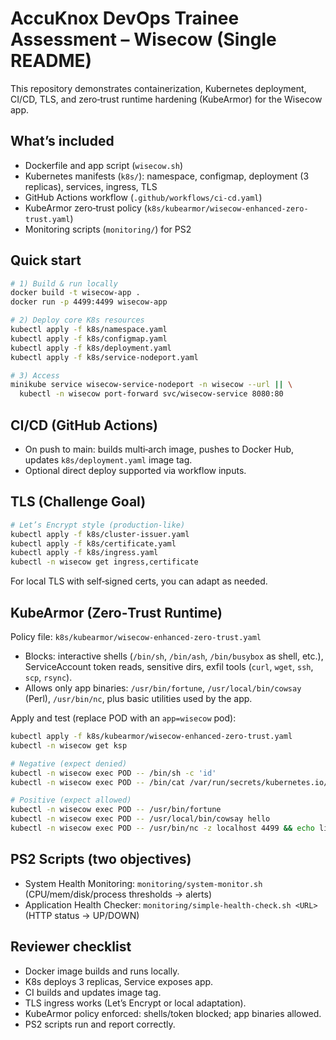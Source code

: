 # AccuKnox DevOps Trainee Assessment – Wisecow (Single README)

This repository demonstrates containerization, Kubernetes deployment, CI/CD, TLS, and zero‑trust runtime hardening (KubeArmor) for the Wisecow app.

## What’s included
- Dockerfile and app script (`wisecow.sh`)
- Kubernetes manifests (`k8s/`): namespace, configmap, deployment (3 replicas), services, ingress, TLS
- GitHub Actions workflow (`.github/workflows/ci-cd.yaml`)
- KubeArmor zero‑trust policy (`k8s/kubearmor/wisecow-enhanced-zero-trust.yaml`)
- Monitoring scripts (`monitoring/`) for PS2

## Quick start
```bash
# 1) Build & run locally
docker build -t wisecow-app .
docker run -p 4499:4499 wisecow-app

# 2) Deploy core K8s resources
kubectl apply -f k8s/namespace.yaml
kubectl apply -f k8s/configmap.yaml
kubectl apply -f k8s/deployment.yaml
kubectl apply -f k8s/service-nodeport.yaml

# 3) Access
minikube service wisecow-service-nodeport -n wisecow --url || \
  kubectl -n wisecow port-forward svc/wisecow-service 8080:80
```

## CI/CD (GitHub Actions)
- On push to main: builds multi‑arch image, pushes to Docker Hub, updates `k8s/deployment.yaml` image tag.
- Optional direct deploy supported via workflow inputs.

## TLS (Challenge Goal)
```bash
# Let’s Encrypt style (production-like)
kubectl apply -f k8s/cluster-issuer.yaml
kubectl apply -f k8s/certificate.yaml
kubectl apply -f k8s/ingress.yaml
kubectl -n wisecow get ingress,certificate
```
For local TLS with self‑signed certs, you can adapt as needed.

## KubeArmor (Zero‑Trust Runtime)
Policy file: `k8s/kubearmor/wisecow-enhanced-zero-trust.yaml`
- Blocks: interactive shells (`/bin/sh`, `/bin/ash`, `/bin/busybox` as shell, etc.), ServiceAccount token reads, sensitive dirs, exfil tools (`curl`, `wget`, `ssh`, `scp`, `rsync`).
- Allows only app binaries: `/usr/bin/fortune`, `/usr/local/bin/cowsay` (Perl), `/usr/bin/nc`, plus basic utilities used by the app.

Apply and test (replace POD with an `app=wisecow` pod):
```bash
kubectl apply -f k8s/kubearmor/wisecow-enhanced-zero-trust.yaml
kubectl -n wisecow get ksp

# Negative (expect denied)
kubectl -n wisecow exec POD -- /bin/sh -c 'id'
kubectl -n wisecow exec POD -- /bin/cat /var/run/secrets/kubernetes.io/serviceaccount/token

# Positive (expect allowed)
kubectl -n wisecow exec POD -- /usr/bin/fortune
kubectl -n wisecow exec POD -- /usr/local/bin/cowsay hello
kubectl -n wisecow exec POD -- /usr/bin/nc -z localhost 4499 && echo listening
```

## PS2 Scripts (two objectives)
- System Health Monitoring: `monitoring/system-monitor.sh` (CPU/mem/disk/process thresholds -> alerts)
- Application Health Checker: `monitoring/simple-health-check.sh <URL>` (HTTP status -> UP/DOWN)

## Reviewer checklist
- Docker image builds and runs locally.
- K8s deploys 3 replicas, Service exposes app.
- CI builds and updates image tag.
- TLS ingress works (Let’s Encrypt or local adaptation).
- KubeArmor policy enforced: shells/token blocked; app binaries allowed.
- PS2 scripts run and report correctly.